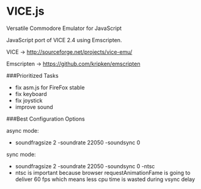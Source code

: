 VICE.js
=======

Versatile Commodore Emulator for JavaScript

JavaScript port of VICE 2.4 using Emscripten.

VICE -> http://sourceforge.net/projects/vice-emu/

Emscripten -> https://github.com/kripken/emscripten

###Prioritized Tasks

* fix asm.js for FireFox stable
* fix keyboard
* fix joystick
* improve sound

###Best Configuration Options

async mode:
* soundfragsize 2 -soundrate 22050 -soundsync 0

sync mode:
* soundfragsize 2 -soundrate 22050 -soundsync 0 -ntsc
* ntsc is important because browser requestAnimationFame is going to deliver 60 fps which means less cpu time is wasted during vsync delay